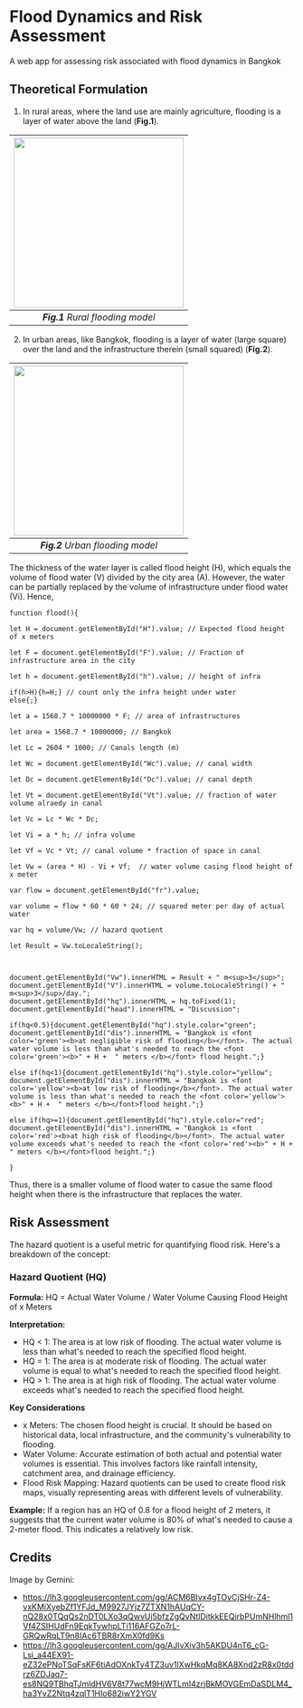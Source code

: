# Flood Dynamics and Risk Assessment
A web app for assessing risk associated with flood dynamics in Bangkok

## Theoretical Formulation
1. In rural areas, where the land use are mainly agriculture, flooding is a layer of water above the land (__Fig.1__).

|<img src="https://kietpawpan.github.io/flood/flood0.jpg" width="300" height="300">
|:--:| 
| *__Fig.1__ Rural flooding model* | 

2. In urban areas, like Bangkok, flooding is a layer of water (large square) over the land and the infrastructure therein (small squared) (__Fig.2__).         

|<img src="https://kietpawpan.github.io/flood/flood.jpg" width="300" height="300">
|:--:| 
| *__Fig.2__ Urban flooding model* |

The thickness of the water layer is called flood height (H), which equals the volume of flood water (V) divided by the city area (A). However, the water can be partially replaced by the volume of infrastructure under flood water (Vi). Hence,

```
function flood(){

let H = document.getElementById("H").value; // Expected flood height of x meters

let F = document.getElementById("F").value; // Fraction of infrastructure area in the city

let h = document.getElementById("h").value; // height of infra

if(h>H){h=H;} // count only the infra height under water
else{;}

let a = 1568.7 * 10000000 * F; // area of infrastructures

let area = 1568.7 * 10000000; // Bangkok

let Lc = 2604 * 1000; // Canals length (m)

let Wc = document.getElementById("Wc").value; // canal width

let Dc = document.getElementById("Dc").value; // canal depth

let Vt = document.getElementById("Vt").value; // fraction of water volume alraedy in canal

let Vc = Lc * Wc * Dc;

let Vi = a * h; // infra volume

let Vf = Vc * Vt; // canal volume * fraction of space in canal

let Vw = (area * H) - Vi + Vf;  // water volume casing flood height of x meter

var flow = document.getElementById("fr").value;

var volume = flow * 60 * 60 * 24; // squared meter per day of actual water

var hq = volume/Vw; // hazard quotient

let Result = Vw.toLocaleString();



document.getElementById("Vw").innerHTML = Result + " m<sup>3</sup>";
document.getElementById("V").innerHTML = volume.toLocaleString() + " m<sup>3</sup>/day.";
document.getElementById("hq").innerHTML = hq.toFixed(1);
document.getElementById("head").innerHTML = "Discussion";

if(hq<0.5){document.getElementById("hq").style.color="green";
document.getElementById("dis").innerHTML = "Bangkok is <font color='green'><b>at negligible risk of flooding</b></font>. The actual water volume is less than what's needed to reach the <font color='green'><b>" + H +  " meters </b></font> flood height.";}

else if(hq<1){document.getElementById("hq").style.color="yellow";
document.getElementById("dis").innerHTML = "Bangkok is <font color='yellow'><b>at low risk of flooding</b></font>. The actual water volume is less than what's needed to reach the <font color='yellow'><b>" + H +  " meters </b></font>flood height.";}

else if(hq>=1){document.getElementById("hq").style.color="red";
document.getElementById("dis").innerHTML = "Bangkok is <font color='red'><b>at high risk of flooding</b></font>. The actual water volume exceeds what's needed to reach the <font color='red'><b>" + H +  " meters </b></font>flood height.";}

}

```
Thus, there is a smaller volume of flood water to casue the same flood height when there is the infrastructure that replaces the water. 

## Risk Assessment
The hazard quotient is a useful metric for quantifying flood risk. Here's a breakdown of the concept:

### Hazard Quotient (HQ)
__Formula:__ HQ = Actual Water Volume / Water Volume Causing Flood Height of x Meters

__Interpretation:__
- HQ < 1: The area is at low risk of flooding. The actual water volume is less than what's needed to reach the specified flood height.
- HQ = 1: The area is at moderate risk of flooding. The actual water volume is equal to what's needed to reach the specified flood height.
- HQ > 1: The area is at high risk of flooding. The actual water volume exceeds what's needed to reach the specified flood height.

__Key Considerations__
- x Meters: The chosen flood height is crucial. It should be based on historical data, local infrastructure, and the community's vulnerability to flooding.
- Water Volume: Accurate estimation of both actual and potential water volumes is essential. This involves factors like rainfall intensity, catchment area, and drainage efficiency.
- Flood Risk Mapping: Hazard quotients can be used to create flood risk maps, visually representing areas with different levels of vulnerability.

__Example:__
If a region has an HQ of 0.8 for a flood height of 2 meters, it suggests that the current water volume is 80% of what's needed to cause a 2-meter flood. This indicates a relatively low risk.


## Credits
Image by Gemini: 
- https://lh3.googleusercontent.com/gg/ACM6BIvx4gTOyCjSHr-Z4-vxKMiXyebZf1YFJd_M9927JYjz7ZTXN1hAUqCY-nQ28x0TQqQs2nDT0LXo3qQwvUj5bfzZgQvNtlDitkkEEQirbPUmNHlhml1Vf4ZSIHUdFn9EqkTywhpLTi116AFGZo7rL-GRQwRqLT9n8IAc6TBR8rXmX0fd9Ks
- https://lh3.googleusercontent.com/gg/AJIvXiv3h5AKDU4nT6_cG-Lsi_a44EX91-eZ32ePNoTSqFsKF6tiAdOXnkTy4TZ3uv1lXwHkqMq8KA8Xnd2zR8x0tddrz6ZDJaq7-es8NQ9TBhqTJmldHV6V8t77wcM9HjWTLmI4zrjBkMOVGEmDaSDLM4_ha3YvZ2Ntq4zqlT1HIo682iwY2YGV
